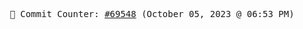 <p align="center">
    <samp>
        📮 Commit Counter: <a href="https://github.com/Javascript-void0/Javascript-void0/commits/main">#69548</a> (October 05, 2023 @ 06:53 PM)
    </samp>
</p>
